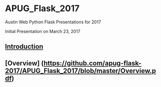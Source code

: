 # APUG_Flask_2017
Austin Web Python Flask Presentations for 2017

Initial Presentation on March 23, 2017

 
## [Introduction](https://github.com/apug-flask-2017/APUG_Flask_2017/blob/master/Introduction.md)


## [Overview] (https://github.com/apug-flask-2017/APUG_Flask_2017/blob/master/Overview.pdf)


